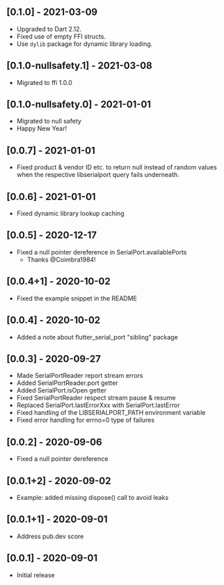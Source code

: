 ## [0.1.0] - 2021-03-09

* Upgraded to Dart 2.12.
* Fixed use of empty FFI structs.
* Use `dylib` package for dynamic library loading.

## [0.1.0-nullsafety.1] - 2021-03-08

* Migrated to ffi 1.0.0

## [0.1.0-nullsafety.0] - 2021-01-01

* Migrated to null safety
* Happy New Year!

## [0.0.7] - 2021-01-01

* Fixed product & vendor ID etc. to return null instead of random
  values when the respective libserialport query fails underneath.

## [0.0.6] - 2021-01-01

* Fixed dynamic library lookup caching

## [0.0.5] - 2020-12-17

* Fixed a null pointer dereference in SerialPort.availablePorts
  - Thanks @Coimbra1984!

## [0.0.4+1] - 2020-10-02

* Fixed the example snippet in the README

## [0.0.4] - 2020-10-02

* Added a note about flutter_serial_port "sibling" package

## [0.0.3] - 2020-09-27

* Made SerialPortReader report stream errors
* Added SerialPortReader.port getter
* Added SerialPort.isOpen getter
* Fixed SerialPortReader respect stream pause & resume
* Replaced SerialPort.lastErrorXxx with SerialPort.lastError
* Fixed handling of the LIBSERIALPORT_PATH environment variable
* Fixed error handling for errno=0 type of failures

## [0.0.2] - 2020-09-06

* Fixed a null pointer dereference

## [0.0.1+2] - 2020-09-02

* Example: added missing dispose() call to avoid leaks

## [0.0.1+1] - 2020-09-01

* Address pub.dev score

## [0.0.1] - 2020-09-01

* Initial release
